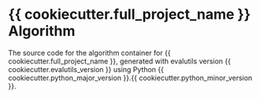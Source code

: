 # {{ cookiecutter.full_project_name }} Algorithm

The source code for the algorithm container for
{{ cookiecutter.full_project_name }}, generated with
evalutils version {{ cookiecutter.evalutils_version }}
using Python {{ cookiecutter.python_major_version }}.{{ cookiecutter.python_minor_version }}.
